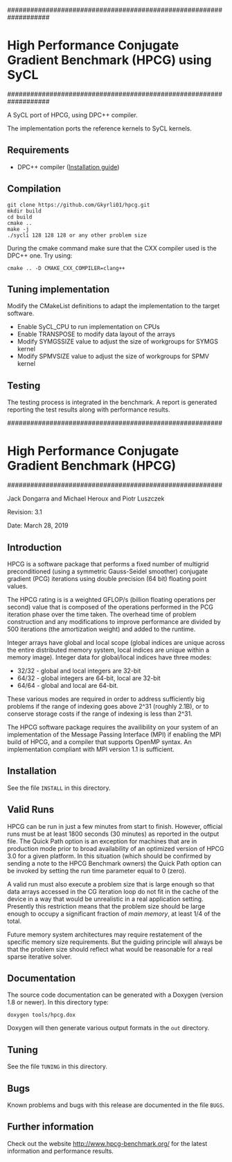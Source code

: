 ###################################################################
# High Performance Conjugate Gradient Benchmark (HPCG) using SyCL #
###################################################################

A SyCL port of HPCG, using DPC++ compiler. 

The implementation ports the reference kernels to SyCL kernels.

## Requirements

- DPC++ compiler ([Installation guide](https://github.com/intel/llvm/blob/sycl/sycl/doc/GetStartedGuide.md))

## Compilation

```
git clone https://github.com/Gkyrli01/hpcg.git
mkdir build
cd build
cmake ..
make -j
./sycli 128 128 128 or any other problem size
```
During the cmake command make sure that the CXX compiler used is the DPC++ one.
Try using:

```
cmake .. -D CMAKE_CXX_COMPILER=clang++
```

## Tuning implementation

Modify the CMakeList definitions to adapt the implementation to the target software.

- Enable SyCL_CPU to run implementation on CPUs
- Enable TRANSPOSE to modify data layout of the arrays
- Modify SYMGSSIZE value to adjust the size of workgroups for SYMGS kernel
- Modify SPMVSIZE value to adjust the size of workgroups for SPMV kernel

## Testing

The testing process is integrated in the benchmark. A report is generated reporting
the test results along with performance results.



########################################################
# High Performance Conjugate Gradient Benchmark (HPCG) #
########################################################

Jack Dongarra and Michael Heroux and Piotr Luszczek

Revision: 3.1

Date: March 28, 2019

## Introduction ##

HPCG is a software package that performs a fixed number of multigrid preconditioned
(using a symmetric Gauss-Seidel smoother) conjugate gradient (PCG) iterations using double
precision (64 bit) floating point values.

The HPCG rating is is a weighted GFLOP/s (billion floating operations per second) value
that is composed of the operations performed in the PCG iteration phase over
the time taken.  The overhead time of problem construction and any modifications to improve
performance are divided by 500 iterations (the amortization weight) and added to the runtime.

Integer arrays have global and local
scope (global indices are unique across the entire distributed memory system,
local indices are unique within a memory image).  Integer data for global/local
indices have three modes:

* 32/32 - global and local integers are 32-bit
* 64/32 - global integers are 64-bit, local are 32-bit
* 64/64 - global and local are 64-bit.

These various modes are required in order to address sufficiently big problems
if the range of indexing goes above 2^31 (roughly 2.1B), or to conserve storage
costs if the range of indexing is less than 2^31.

The  HPCG  software  package requires the availibility on your system of an
implementation of the  Message Passing Interface (MPI) if enabling the MPI
build of HPCG, and a compiler that supports OpenMP syntax. An implementation
compliant with MPI version 1.1 is sufficient.

## Installation ##

See the file `INSTALL` in this directory.

## Valid Runs ##

HPCG can be run in just a few minutes from start to finish.  However, official
runs must be at least 1800 seconds (30 minutes) as reported in the output file.
The Quick Path option is an exception for machines that are in production mode
prior to broad availability of an optimized version of HPCG 3.0 for a given platform.
In this situation (which should be confirmed by sending a note to the HPCG Benchmark
owners) the Quick Path option can be invoked by setting the run time parameter equal
to 0 (zero).

A valid run must also execute a problem size that is large enough so that data
arrays accessed in the CG iteration loop do not fit in the cache of the device
in a way that would be unrealistic in a real application setting.  Presently this
restriction means that the problem size should be large enough to occupy a
significant fraction of *main memory*, at least 1/4 of the total.

Future memory system architectures may require restatement of the specific memory
size requirements.  But the guiding principle will always be that the problem
size should reflect what would be reasonable for a real sparse iterative solver.

## Documentation ##

The source code documentation can be generated with a Doxygen (version 1.8 or
newer). In this directory type:

    doxygen tools/hpcg.dox

Doxygen will then generate various output formats in the `out` directory.

## Tuning ##

See the file `TUNING` in this directory.

## Bugs ##

Known problems and bugs with this release are documented in the file
`BUGS`.

## Further information ##

Check out  the website  http://www.hpcg-benchmark.org/ for the latest
information and performance results.
